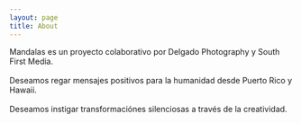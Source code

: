 ```yaml
---
layout: page
title: About
---
```


<p class="message">
  Mandalas es un proyecto colaborativo por Delgado Photography y South First Media.<br><br>Deseamos regar mensajes positivos para la humanidad desde Puerto Rico y Hawaii.<br><br>Deseamos instigar transformaciónes silenciosas a través de la creatividad.
</p>

